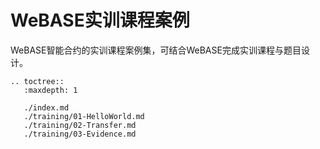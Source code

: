 # WeBASE实训课程案例

WeBASE智能合约的实训课程案例集，可结合WeBASE完成实训课程与题目设计。


```eval_rst
.. toctree::
   :maxdepth: 1

   ./index.md
   ./training/01-HelloWorld.md
   ./training/02-Transfer.md
   ./training/03-Evidence.md

```
